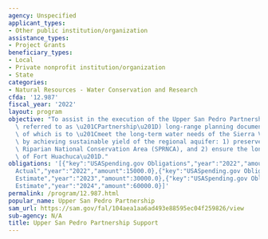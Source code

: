 ```yaml
---
agency: Unspecified
applicant_types:
- Other public institution/organization
assistance_types:
- Project Grants
beneficiary_types:
- Local
- Private nonprofit institution/organization
- State
categories:
- Natural Resources - Water Conservation and Research
cfda: '12.987'
fiscal_year: '2022'
layout: program
objective: "To assist in the execution of the Upper San Pedro Partnership\u2019s (hereafter\
  \ referred to as \u201CPartnership\u201D) long-range planning document, the mission\
  \ of which is to \u201Cmeet the long-term water needs of the Sierra Vista (SV) Subwatershed\
  \ by achieving sustainable yield of the regional aquifer: 1) preserve the San Pedro\
  \ Riparian National Conservation Area (SPRNCA), and 2) ensure the long-term viability\
  \ of Fort Huachuca\u201D."
obligations: '[{"key":"USASpending.gov Obligations","year":"2022","amount":30000.0},{"key":"SAM.gov
  Actual","year":"2022","amount":15000.0},{"key":"USASpending.gov Obligations","year":"2023","amount":0.0},{"key":"SAM.gov
  Estimate","year":"2023","amount":30000.0},{"key":"USASpending.gov Obligations","year":"2024","amount":0.0},{"key":"SAM.gov
  Estimate","year":"2024","amount":60000.0}]'
permalink: /program/12.987.html
popular_name: Upper San Pedro Partnership
sam_url: https://sam.gov/fal/104aea1aa6ad493e88595ec04f259826/view
sub-agency: N/A
title: Upper San Pedro Partnership Support
---
```

